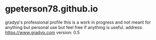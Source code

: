 # gpeterson78.github.io
gradyp's professional profile
this is a work in progress and not meant for anything but personal use but feel free if anything is useful.
address: https://www.gradyp.com
version: 0.5

